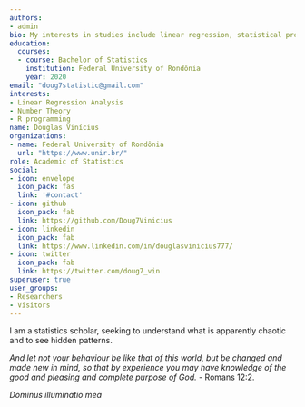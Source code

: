 ```yaml
---
authors:
- admin
bio: My interests in studies include linear regression, statistical probability programming in R.
education:
  courses:
  - course: Bachelor of Statistics
    institution: Federal University of Rondônia
    year: 2020
email: "doug7statistic@gmail.com"
interests:
- Linear Regression Analysis
- Number Theory
- R programming
name: Douglas Vinícius
organizations:
- name: Federal University of Rondônia
  url: "https://www.unir.br/"
role: Academic of Statistics
social:
- icon: envelope
  icon_pack: fas
  link: '#contact'
- icon: github
  icon_pack: fab
  link: https://github.com/Doug7Vinicius
- icon: linkedin
  icon_pack: fab
  link: https://www.linkedin.com/in/douglasvinicius777/
- icon: twitter
  icon_pack: fab
  link: https://twitter.com/doug7_vin
superuser: true
user_groups:
- Researchers
- Visitors
---
```



I am a statistics scholar, seeking to understand what is apparently chaotic and to see hidden patterns.

*And let not your behaviour be like that of this world, but be changed and made new in mind, so that by experience you may have knowledge of the good and pleasing and complete purpose of God.* - Romans 12:2.

*Dominus illuminatio mea*
